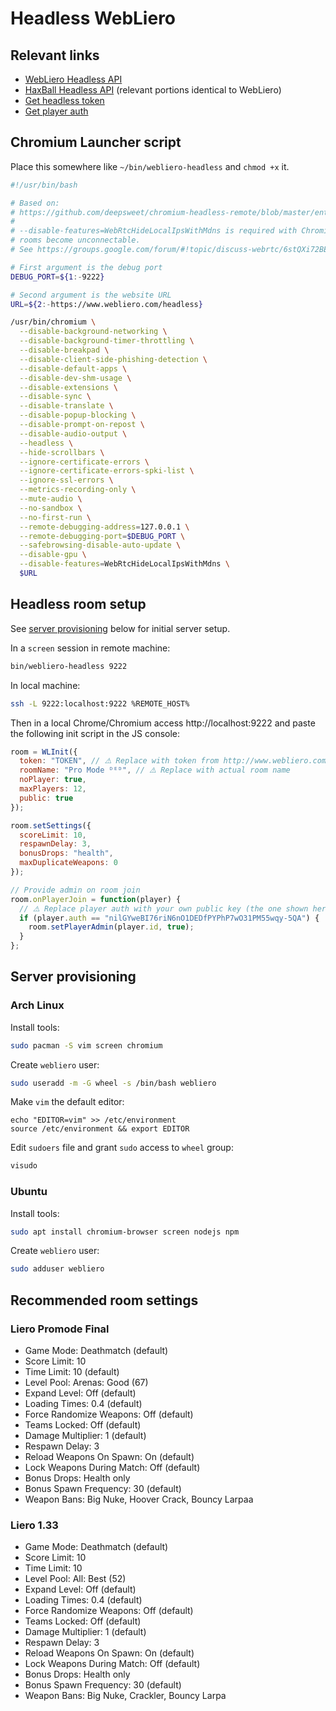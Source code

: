 # Headless WebLiero

## Relevant links

* [WebLiero Headless API](https://www.webliero.com/headlessdocs.txt)
* [HaxBall Headless API](https://github.com/haxball/haxball-issues/wiki/Headless-Host) (relevant portions identical to WebLiero)
* [Get headless token](http://www.webliero.com/headlesstoken)
* [Get player auth](https://www.webliero.com/playerauth)

## Chromium Launcher script

Place this somewhere like `~/bin/webliero-headless` and `chmod +x` it.

```bash
#!/usr/bin/bash

# Based on:
# https://github.com/deepsweet/chromium-headless-remote/blob/master/entrypoint.sh
#
# --disable-features=WebRtcHideLocalIpsWithMdns is required with Chromium >= 78, otherwise
# rooms become unconnectable.
# See https://groups.google.com/forum/#!topic/discuss-webrtc/6stQXi72BEU

# First argument is the debug port
DEBUG_PORT=${1:-9222}

# Second argument is the website URL
URL=${2:-https://www.webliero.com/headless}

/usr/bin/chromium \
  --disable-background-networking \
  --disable-background-timer-throttling \
  --disable-breakpad \
  --disable-client-side-phishing-detection \
  --disable-default-apps \
  --disable-dev-shm-usage \
  --disable-extensions \
  --disable-sync \
  --disable-translate \
  --disable-popup-blocking \
  --disable-prompt-on-repost \
  --disable-audio-output \
  --headless \
  --hide-scrollbars \
  --ignore-certificate-errors \
  --ignore-certificate-errors-spki-list \
  --ignore-ssl-errors \
  --metrics-recording-only \
  --mute-audio \
  --no-sandbox \
  --no-first-run \
  --remote-debugging-address=127.0.0.1 \
  --remote-debugging-port=$DEBUG_PORT \
  --safebrowsing-disable-auto-update \
  --disable-gpu \
  --disable-features=WebRtcHideLocalIpsWithMdns \
  $URL
```

## Headless room setup

See [server provisioning](#server-provisioning) below for initial server setup.

In a `screen` session in remote machine:

```bash
bin/webliero-headless 9222
```

In local machine:

```bash
ssh -L 9222:localhost:9222 %REMOTE_HOST%
```

Then in a local Chrome/Chromium access http://localhost:9222 and paste the following init script in the JS console:

```javascript
room = WLInit({
  token: "TOKEN", // ⚠️ Replace with token from http://www.webliero.com/headlesstoken
  roomName: "Pro Mode ᴰᴱᴰ", // ⚠️ Replace with actual room name
  noPlayer: true,
  maxPlayers: 12,
  public: true
});

room.setSettings({
  scoreLimit: 10,
  respawnDelay: 3,
  bonusDrops: "health",
  maxDuplicateWeapons: 0
});

// Provide admin on room join
room.onPlayerJoin = function(player) {
  // ⚠️ Replace player auth with your own public key (the one shown here is pilaf's)
  if (player.auth == "nilGYweBI76riN6nO1DEDfPYPhP7wO31PM55wqy-5QA") {
    room.setPlayerAdmin(player.id, true);
  }
};
```

## Server provisioning

### Arch Linux

Install tools:

```bash
sudo pacman -S vim screen chromium
```

Create `webliero` user:

```bash
sudo useradd -m -G wheel -s /bin/bash webliero
```

Make `vim` the default editor:

```
echo "EDITOR=vim" >> /etc/environment
source /etc/environment && export EDITOR
```

Edit `sudoers` file and grant `sudo` access to `wheel` group:

```bash
visudo
```

### Ubuntu

Install tools:

```bash
sudo apt install chromium-browser screen nodejs npm
```

Create `webliero` user:

```bash
sudo adduser webliero
```

## Recommended room settings

### Liero Promode Final

* Game Mode: Deathmatch (default)
* Score Limit: 10
* Time Limit: 10 (default)
* Level Pool: Arenas: Good (67)
* Expand Level: Off (default)
* Loading Times: 0.4 (default)
* Force Randomize Weapons: Off (default)
* Teams Locked: Off (default)
* Damage Multiplier: 1 (default)
* Respawn Delay: 3
* Reload Weapons On Spawn: On (default)
* Lock Weapons During Match: Off (default)
* Bonus Drops: Health only
* Bonus Spawn Frequency: 30 (default)
* Weapon Bans: Big Nuke, Hoover Crack, Bouncy Larpaa

### Liero 1.33

* Game Mode: Deathmatch (default)
* Score Limit: 10
* Time Limit: 10
* Level Pool: All: Best (52)
* Expand Level: Off (default)
* Loading Times: 0.4 (default)
* Force Randomize Weapons: Off (default)
* Teams Locked: Off (default)
* Damage Multiplier: 1 (default)
* Respawn Delay: 3
* Reload Weapons On Spawn: On (default)
* Lock Weapons During Match: Off (default)
* Bonus Drops: Health only
* Bonus Spawn Frequency: 30 (default)
* Weapon Bans: Big Nuke, Crackler, Bouncy Larpa
